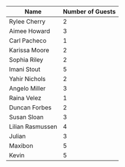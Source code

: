 | Name              | Number of Guests  |
| -----------       | ----------------  |
| Rylee Cherry      | 2                 |
| Aimee Howard      | 3                 |
| Carl Pacheco      | 1                 |
| Karissa Moore     | 2                 |
| Sophia Riley      | 2                 |
| Imani Stout       | 5                 |
| Yahir Nichols     | 2                 |
| Angelo Miller     | 3                 |
| Raina Velez       | 1                 |
| Duncan Forbes     | 2                 |
| Susan Sloan       | 3                 |
| Lilian Rasmussen  | 4                 |
| Julian            | 3                 |
| Maxibon           | 5 	            |
| Kevin             | 5                 |
